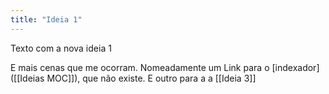```yaml
---
title: "Ideia 1"
---
```


Texto com a nova ideia 1

E mais cenas que me ocorram.
Nomeadamente um Link para o [indexador]([[Ideias MOC]]), que não existe. 
E outro para a a [[Ideia 3]]

